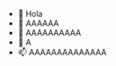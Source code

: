 - 👋 Hola
- 👀 AAAAAA
- 🌱 AAAAAAAAAA
- 💞️ A
- 📫 AAAAAAAAAAAAAA

<!---
tfumers/tfumers is a ✨ special ✨ repository because its `README.md` (this file) appears on your GitHub profile.
You can click the Preview link to take a look at your changes.
--->
